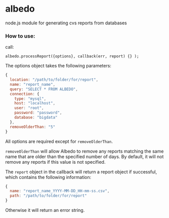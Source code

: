 albedo
============

node.js module for generating cvs reports from databases

### How to use:

call:

`albedo.processReport({options}, callback(err, report) {} );`

The options object takes the following parameters:
```javascript
{
  location: "/path/to/folder/for/report",
  name: "report_name",
  query: "SELECT * FROM ALBEDO",
  connection: {
    type: "mysql",
    host: "localhost",
    user: "root",
    password: "password",
    database: "bigdata"
  },
  removeOlderThan: "5"
}
```

All options are required except for `removeOlderThan`.

`removeOlderThan` will allow Albedo to remove any reports matching the same name that are older than the specified number of days. By default, it will not remove any reports if this value is not specified.

The `report` object in the  callback will return a report object if successful, which contains the following information:

```javascript
{
  name: "report_name_YYYY-MM-DD_HH-mm-ss.csv",
  path: "/path/to/folder/for/report"
}
```

Otherwise it will return an error string.

